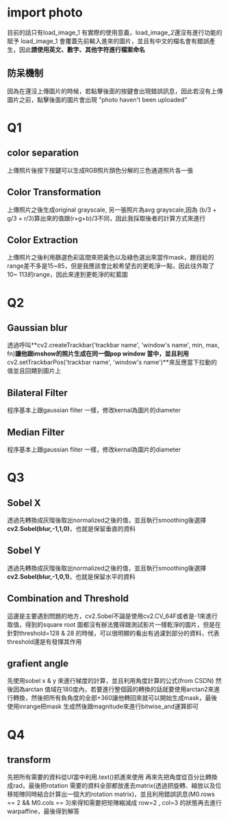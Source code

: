 # import photo 
目前的話只有load_image_1 有實際的使用意義，load_image_2還沒有進行功能的賦予
load_image_1 會覆蓋先前輸入進來的圖片，並且有中文的檔名會有錯誤產生，因此**請使用英文、數字、其他字符進行檔案命名**
## 防呆機制
因為在還沒上傳圖片的時候，若點擊後面的按鍵會出現錯誤訊息，因此若沒有上傳圖片之前，點擊後面的圖片會出現 "photo haven't been uploaded"

# Q1
## color separation 
上傳照片後按下按鍵可以生成RGB照片顏色分解的三色通道照片各一張
## Color Transformation
上傳照片之後生成original grayscale, 另一張照片為avg  grayscale,因為 (b/3 + g/3 + r/3)算出來的值跟(r+g+b)/3不同，因此我採取後者的計算方式來進行
## Color Extraction
上傳照片之後利用篩選色彩區間來把黃色以及綠色選出來當作mask，題目給的range差不多是15\~85，但是我應該會比較希望去的更乾淨一點，因此往外取了10\~ 113的range，因此來達到更乾淨的紅藍圖

# Q2
## Gaussian blur
透過呼叫**cv2.createTrackbar('trackbar name', 'window's name', min, max, fn)**讓他跟imshow的照片生成在同一個pop window 當中，並且利用**cv2.setTrackbarPos('trackbar name', 'window's name')**來反應當下拉動的值並且回饋到圖片上
## Bilateral Filter
程序基本上跟gaussian fliter 一樣，修改kernal為圖片的diameter
## Median Filter
程序基本上跟gaussian fliter 一樣，修改kernal為圖片的diameter

# Q3
## Sobel X
透過先轉換成灰階後取出normalized之後的值，並且執行smoothing後選擇**cv2.Sobel(blur,-1,1,0)**，也就是保留垂直的資料
## Sobel Y
透過先轉換成灰階後取出normalized之後的值，並且執行smoothing後選擇**cv2.Sobel(blur,-1,0,1)**，也就是保留水平的資料
## Combination and Threshold 
這邊是主要遇到問題的地方，cv2.Sobel不論是使用cv2.CV_64F或者是-1來進行取值，得到的square root 圖都沒有辦法獲得跟測試影片一樣乾淨的圖片，但是在針對threshold=128 & 28 的時候，可以很明顯的看出有過濾到部分的資料，代表threshold還是有發揮其作用
## grafient angle 
先使用sobel x & y 來進行梯度的計算，並且利用角度計算的公式(from CSDN) 然後因為arctan 值域在180度內，若要進行整個圓的轉換的話就要使用arctan2來進行轉換，然後把所有負角度的全部+360讓他轉回來就可以開始生成mask，最後使用inrange把mask 生成然後跟magnitude來進行bitwise_and運算即可

# Q4
## transform
先把所有需要的資料從UI當中利用.text()抓進來使用
再來先把角度從百分比轉換成rad，最後把rotation 需要的資料全部都放進去matrix(透過把旋轉、縮放以及位移矩陣同時結合計算出一個大的rotation matrix)，並且利用錯誤訊息(M0.rows == 2 && M0.cols == 3)來得知需要把矩陣縮減成 row=2 , col=3 的狀態再去進行warpaffine，最後得到解答